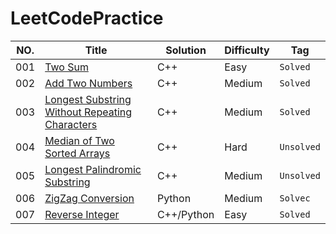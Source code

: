 # LeetCodePractice

NO.|Title|Solution|Difficulty|Tag|
|---|-----|--------|----------|---|
|001|[Two Sum](https://leetcode.com/problems/two-sum)|C++|Easy|`Solved`|
|002|[Add Two Numbers](https://leetcode.com/problems/add-two-numbers)|C++|Medium|`Solved`|
|003|[Longest Substring Without Repeating Characters](https://leetcode.com/problems/longest-substring-without-repeating-characters)|C++|Medium|`Solved`|
|004|[Median of Two Sorted Arrays](https://leetcode.com/problems/median-of-two-sorted-arrays)|C++|Hard|`Unsolved`|
|005|[Longest Palindromic Substring](https://leetcode-cn.com/problems/longest-palindromic-substring)|C++|Medium|`Unsolved`|
|006|[ZigZag Conversion](https://leetcode-cn.com/problems/zigzag-conversion/)|Python|Medium|`Solvec`|
|007|[Reverse Integer](https://leetcode-cn.com/problems/reverse-integer)|C++/Python|Easy|`Solved`|
